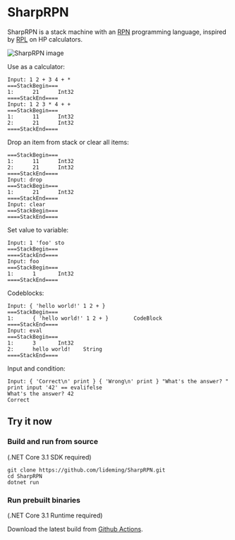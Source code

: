 # SharpRPN

SharpRPN is a stack machine with an [RPN](https://www.google.com/url?sa=t&rct=j&q=&esrc=s&source=web&cd=&cad=rja&uact=8&ved=2ahUKEwilgOqriPHvAhVFK6YKHVbnCdMQFjAAegQIBxAD&url=https%3A%2F%2Fen.wikipedia.org%2Fwiki%2FReverse_Polish_notation&usg=AOvVaw2mN4WrOI1Sk0mYPBG9JB3U) programming language, inspired by [RPL](https://en.wikipedia.org/wiki/RPL_(programming_language)) on HP calculators.

![SharpRPN image](https://user-images.githubusercontent.com/14901890/114175312-76962080-996c-11eb-9dd5-0a2e17d1b7dc.png)

Use as a calculator:
```
Input: 1 2 + 3 4 + *
===StackBegin===
1:      21      Int32
====StackEnd====
Input: 1 2 3 * 4 + +
===StackBegin===
1:      11      Int32
2:      21      Int32
====StackEnd====
```

Drop an item from stack or clear all items:

```
===StackBegin===
1:      11      Int32
2:      21      Int32
====StackEnd====
Input: drop
===StackBegin===
1:      21      Int32
====StackEnd====
Input: clear
===StackBegin===
====StackEnd====
```

Set value to variable:
```
Input: 1 'foo' sto
===StackBegin===
====StackEnd====
Input: foo
===StackBegin===
1:      1       Int32
====StackEnd====
```

Codeblocks:
```
Input: { 'hello world!' 1 2 + }
===StackBegin===
1:      { 'hello world!' 1 2 + }        CodeBlock
====StackEnd====
Input: eval
===StackBegin===
1:      3       Int32
2:      hello world!    String
====StackEnd====
```

Input and condition:
```
Input: { 'Correct\n' print } { 'Wrong\n' print } "What's the answer? " print input '42' == evalifelse
What's the answer? 42
Correct
```


## Try it now

### Build and run from source

(.NET Core 3.1 SDK required)

```shell
git clone https://github.com/lideming/SharpRPN.git
cd SharpRPN
dotnet run
```

### Run prebuilt binaries

(.NET Core 3.1 Runtime required)

Download the latest build from [Github Actions](https://github.com/lideming/SharpRPN/actions).
